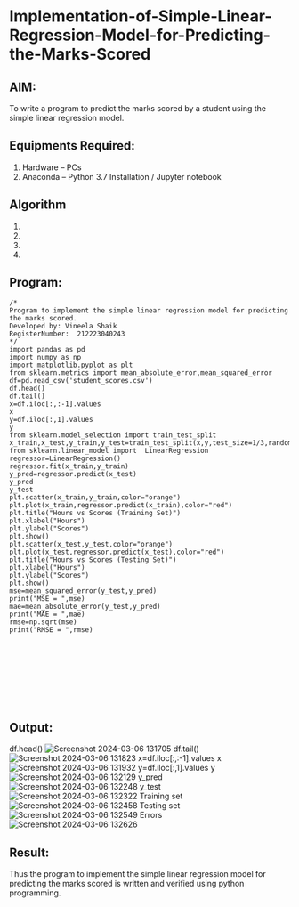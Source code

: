 # Implementation-of-Simple-Linear-Regression-Model-for-Predicting-the-Marks-Scored

## AIM:
To write a program to predict the marks scored by a student using the simple linear regression model.

## Equipments Required:
1. Hardware – PCs
2. Anaconda – Python 3.7 Installation / Jupyter notebook

## Algorithm
1. 
2. 
3. 
4. 

## Program:
```
/*
Program to implement the simple linear regression model for predicting the marks scored.
Developed by: Vineela Shaik
RegisterNumber:  212223040243
*/
import pandas as pd
import numpy as np
import matplotlib.pyplot as plt
from sklearn.metrics import mean_absolute_error,mean_squared_error
df=pd.read_csv('student_scores.csv')
df.head()
df.tail()
x=df.iloc[:,:-1].values
x
y=df.iloc[:,1].values
y
from sklearn.model_selection import train_test_split
x_train,x_test,y_train,y_test=train_test_split(x,y,test_size=1/3,random_state=0)
from sklearn.linear_model import  LinearRegression
regressor=LinearRegression()
regressor.fit(x_train,y_train)
y_pred=regressor.predict(x_test)
y_pred
y_test
plt.scatter(x_train,y_train,color="orange")
plt.plot(x_train,regressor.predict(x_train),color="red")
plt.title("Hours vs Scores (Training Set)")
plt.xlabel("Hours")
plt.ylabel("Scores")
plt.show()
plt.scatter(x_test,y_test,color="orange")
plt.plot(x_test,regressor.predict(x_test),color="red")
plt.title("Hours vs Scores (Testing Set)")
plt.xlabel("Hours")
plt.ylabel("Scores")
plt.show()
mse=mean_squared_error(y_test,y_pred)
print("MSE = ",mse)
mae=mean_absolute_error(y_test,y_pred)
print("MAE = ",mae)
rmse=np.sqrt(mse)
print("RMSE = ",rmse)










```

## Output:
df.head()
![Screenshot 2024-03-06 131705](https://github.com/VineelaShaik/Implementation-of-Simple-Linear-Regression-Model-for-Predicting-the-Marks-Scored/assets/144340862/be18d4d7-50ac-4f69-b705-e469ab86f367)
df.tail()
![Screenshot 2024-03-06 131823](https://github.com/VineelaShaik/Implementation-of-Simple-Linear-Regression-Model-for-Predicting-the-Marks-Scored/assets/144340862/7b9924ae-a129-454f-9ee4-3a43a3e0d545)
x=df.iloc[:,:-1].values
x
![Screenshot 2024-03-06 131932](https://github.com/VineelaShaik/Implementation-of-Simple-Linear-Regression-Model-for-Predicting-the-Marks-Scored/assets/144340862/cf5914cf-6b24-4840-81d4-ff0421c2a852)
y=df.iloc[:,1].values
y
![Screenshot 2024-03-06 132129](https://github.com/VineelaShaik/Implementation-of-Simple-Linear-Regression-Model-for-Predicting-the-Marks-Scored/assets/144340862/1842d97f-f5bb-4e43-aebc-ddc99b777069)
y_pred
![Screenshot 2024-03-06 132248](https://github.com/VineelaShaik/Implementation-of-Simple-Linear-Regression-Model-for-Predicting-the-Marks-Scored/assets/144340862/2d9c0a55-ab22-4345-8d5e-83b3f6f09195)
y_test
![Screenshot 2024-03-06 132322](https://github.com/VineelaShaik/Implementation-of-Simple-Linear-Regression-Model-for-Predicting-the-Marks-Scored/assets/144340862/f899f52e-a8bb-466a-8287-29d0e24e9975)
Training set
![Screenshot 2024-03-06 132458](https://github.com/VineelaShaik/Implementation-of-Simple-Linear-Regression-Model-for-Predicting-the-Marks-Scored/assets/144340862/63009a10-5133-4252-8f0d-53ba0f44587a)
Testing set
![Screenshot 2024-03-06 132549](https://github.com/VineelaShaik/Implementation-of-Simple-Linear-Regression-Model-for-Predicting-the-Marks-Scored/assets/144340862/f36735a7-fd1e-42ea-8193-8c0c480931b3)
Errors
![Screenshot 2024-03-06 132626](https://github.com/VineelaShaik/Implementation-of-Simple-Linear-Regression-Model-for-Predicting-the-Marks-Scored/assets/144340862/0e3fe82c-19e5-4679-b2ef-86349e1904c7)
## Result:
Thus the program to implement the simple linear regression model for predicting the marks scored is written and verified using python programming.
